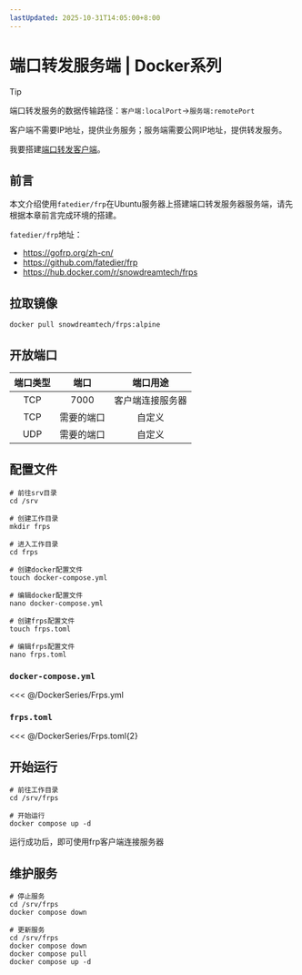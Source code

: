 ```yaml
---
lastUpdated: 2025-10-31T14:05:00+8:00
---
```


# 端口转发服务端 | Docker系列

> [!TIP]
> 端口转发服务的数据传输路径：`客户端:localPort`->`服务端:remotePort`
>
> 客户端不需要IP地址，提供业务服务；服务端需要公网IP地址，提供转发服务。
>
> 我要搭建[端口转发客户端](/DockerSeries/Frpc)。

## 前言

本文介绍使用`fatedier/frp`在Ubuntu服务器上搭建端口转发服务器服务端，请先根据本章前言完成环境的搭建。

`fatedier/frp`地址：

- <https://gofrp.org/zh-cn/>
- <https://github.com/fatedier/frp>
- <https://hub.docker.com/r/snowdreamtech/frps>

## 拉取镜像

```shell
docker pull snowdreamtech/frps:alpine
```

## 开放端口

| 端口类型 |    端口    |     端口用途     |
| :------: | :--------: | :--------------: |
|   TCP    |    7000    | 客户端连接服务器 |
|   TCP    | 需要的端口 |      自定义      |
|   UDP    | 需要的端口 |      自定义      |

## 配置文件

```shell
# 前往srv目录
cd /srv

# 创建工作目录
mkdir frps

# 进入工作目录
cd frps

# 创建docker配置文件
touch docker-compose.yml

# 编辑docker配置文件
nano docker-compose.yml

# 创建frps配置文件
touch frps.toml

# 编辑frps配置文件
nano frps.toml
```

### `docker-compose.yml`

<<< @/DockerSeries/Frps.yml

### `frps.toml`

<<< @/DockerSeries/Frps.toml{2}

## 开始运行

```shell
# 前往工作目录
cd /srv/frps

# 开始运行
docker compose up -d
```

运行成功后，即可使用frp客户端连接服务器

## 维护服务

```shell
# 停止服务
cd /srv/frps
docker compose down

# 更新服务
cd /srv/frps
docker compose down
docker compose pull
docker compose up -d
```
